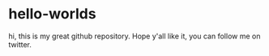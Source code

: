 # hello-worlds
hi, this is my great github repository. Hope y'all like it, you can follow me on twitter. 

